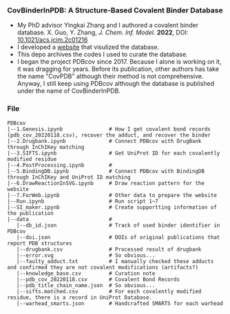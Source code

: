 ### CovBinderInPDB: A Structure-Based Covalent Binder Database
* My PhD advisor Yingkai Zhang and I authored a covalent binder database. X. Guo, Y. Zhang, <i>J. Chem. Inf. Model.</i> <b>2022</b>, DOI: [10.1021/acs.jcim.2c01216](https://doi.org/10.1021/acs.jcim.2c01216)
* I developed a [website](https://yzhang.hpc.nyu.edu/CovBinderInPDB/) that visulized the database.
* This depo archives the codes I used to curate the database.
* I began the project PDBcov since 2017. Because I alone is working on it, it was dragging for years. Before its publication, other authors has take the name "CovPDB" although their method is not comprehensive. Anyway, I still keep using PDBcov although the database is published under the name of CovBinderInPDB. 
### File
```
PDBcov
|--1.Genesis.ipynb               # How I get covalent bond records (pdb_cov_20220118.csv), recover the adduct, and recover the binder
|--2.Drugbank.ipynb              # Connect PDBcov with DrugBank through InChIKey matching
|--3.SIFTS.ipynb                 # Get UniProt ID for each covalently modified residue
|--4.PostProcessing.ipynb        # 
|--5.BindingDB.ipynb             # Connect PDBcov with BindingDB through InChIKey and UniProt ID matching
|--6.DrawReactionInSVG.ipynb     # Draw reaction pattern for the website
|--7.ForWeb.ipynb                # Other data to prepare the website 
|--Run.ipynb                     # Run script 1~7
|--SI_maker.ipynb                # Create supportting information of the publication
|--data                          # 
   |--db_id.json                 # Track of used binder identifier in PDBcov 
   |--doi.json                   # DOIs of original publications that report PDB structures
   |--drugbank.csv               # Processed result of drugbank
   |--error.svg                  # So obvious...
   |--faulty_adduct.txt          # I manually checked these adducts and confirmed they are not covalent modifications (artifacts?)
   |--knowledge_base.csv         # Curation note
   |--pdb_cov_20220118.csv       # Covalent Bond Records
   |--pdb_title_chain_name.json  # So obvious...
   |--sifts.matched.csv          # For each covalently modified residue, there is a record in UniProt Database.
   |--warhead_smarts.json        # Handcrafted SMARTS for each warhead        
```
